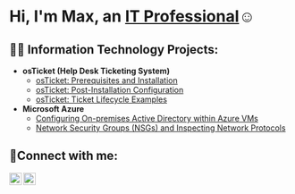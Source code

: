 <h1>Hi, I'm Max, an <a href="https://linkedin.com/in/Josh">IT Professional</a>☺</h1>

<h2>👨‍💻 Information Technology Projects:</h2>

- <b>osTicket (Help Desk Ticketing System)</b>
  - [osTicket: Prerequisites and Installation](https://github.com/maxlandowskics/osticket-prereqs)
  - [osTicket: Post-Installation Configuration](https://github.com/maxlandowskics/post-install-config)
  - [osTicket: Ticket Lifecycle Examples](https://github.com/maxlandowskics/ticket-lifecycle)
- <b>Microsoft Azure</b>
  - [Configuring On-premises Active Directory within Azure VMs](https://github.com/maxlandowskics/configure-ad)
  - [Network Security Groups (NSGs) and Inspecting Network Protocols](https://github.com/maxlandowskics/azure-network-protocols/tree/main)

<h2>🤳Connect with me:</h2>

[<img align="left" alt="Josh | LinkedIn" width="22px" src="https://cdn.jsdelivr.net/npm/simple-icons@v3/icons/linkedin.svg" />][linkedin]
[<img align="left" alt="Josh | Instagram" width="22px" src="https://cdn.jsdelivr.net/npm/simple-icons@v3/icons/instagram.svg" />][instagram]

[twitter]: https://twitter.com/Josh
[instagram]: https://www.instagram.com/Josh
[linkedin]: https://linkedin.com/in/Josh
